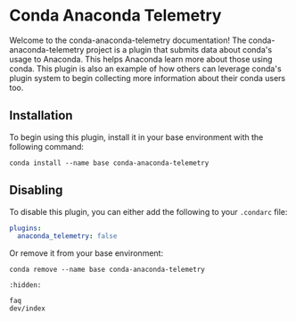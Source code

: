 # Conda Anaconda Telemetry

Welcome to the conda-anaconda-telemetry documentation! The conda-anaconda-telemetry
project is a plugin that submits data about conda's usage to Anaconda. This helps
Anaconda learn more about those using conda. This plugin is also an example of
how others can leverage conda's plugin system to begin collecting more information
about their conda users too.

## Installation

To begin using this plugin, install it in your base environment with the following command:

```
conda install --name base conda-anaconda-telemetry
```

## Disabling

To disable this plugin, you can either add the following to your `.condarc` file:

```yaml
plugins:
  anaconda_telemetry: false
```

Or remove it from your base environment:

```
conda remove --name base conda-anaconda-telemetry
```


```{toctree}
:hidden:

faq
dev/index
```
